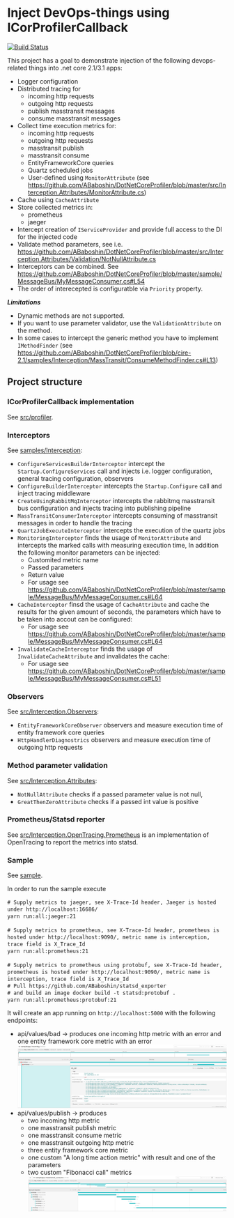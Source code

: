 # Inject DevOps-things using ICorProfilerCallback

[![Build Status](https://travis-ci.org/ABaboshin/DotNetCoreProfiler.svg?branch=master)](https://travis-ci.org/ABaboshin/DotNetCoreProfiler)

This project has a goal to demonstrate injection of the following devops-related things into .net core 2.1/3.1 apps:
 - Logger configuration
 - Distributed tracing for
    - incoming http requests
    - outgoing http requests
    - publish masstransit messages
    - consume masstransit messages
 - Collect time execution metrics for:
    - incoming http requests
    - outgoing http requests
    - masstransit publish
    - masstransit consume
    - EntityFrameworkCore queries
    - Quartz scheduled jobs
    - User-defined using `MonitorAttribute` (see https://github.com/ABaboshin/DotNetCoreProfiler/blob/master/src/Interception.Attributes/MonitorAttribute.cs)
 - Cache using `CacheAttribute`
 - Store collected metrics in:
    - prometheus
    - jaeger
 - Intercept creation of `IServiceProvider` and provide full access to the DI for the injected code
 - Validate method parameters, see i.e. https://github.com/ABaboshin/DotNetCoreProfiler/blob/master/src/Interception.Attributes/Validation/NotNullAttribute.cs
 - Interceptors can be combined. See https://github.com/ABaboshin/DotNetCoreProfiler/blob/master/sample/MessageBus/MyMessageConsumer.cs#L54
 - The order of interecepted is configuratble via `Priority` property.

***Limitations***
 - Dynamic methods are not supported.
 - If you want to use parameter validator, use the `ValidationAttribute` on the method.
 - In some cases to intercept the generic method you have to implement `IMethodFinder` (see https://github.com/ABaboshin/DotNetCoreProfiler/blob/cire-2.1/samples/Interception/MassTransit/ConsumeMethodFinder.cs#L13)

## Project structure

### ICorProfilerCallback implementation

See [src/profiler](src/profiler).

### Interceptors

See [samples/Interception](samples/Interception):
  - `ConfigureServicesBuilderInterceptor` intercept the `Startup.ConfigureServices` call and injects i.e. logger configuration, general tracing configuration, observers
  - `ConfigureBuilderInterceptor` intercepts the `Startup.Configure` call and inject tracing middleware
  - `CreateUsingRabbitMqInterceptor` intercepts the rabbitmq masstransit bus configuration and injects tracing into publishing pipeline
  - `MassTransitConsumerInterceptor` intercepts consuming of masstransit messages in order to handle the tracing
  - `QuartzJobExecuteInterceptor` intercepts the execution of the quartz jobs
  - `MonitoringInterceptor` finds the usage of `MonitorAttribute` and intercepts the marked calls with measuring execution time, In addition the following monitor parameters can be injected:
      - Customited metric name
      - Passed parameters
      - Return value
      - For usage see https://github.com/ABaboshin/DotNetCoreProfiler/blob/master/sample/MessageBus/MyMessageConsumer.cs#L64
  - `CacheInterceptor` finsd the usage of `CacheAttribute` and cache the results for the given amount of seconds, the parameters which have to be taken into accout can be configured:
      - For usage see https://github.com/ABaboshin/DotNetCoreProfiler/blob/master/sample/MessageBus/MyMessageConsumer.cs#L64
  - `InvalidateCacheInterceptor` finds the usage  of `InvalidateCacheAttribute` and invalidates the cache:
      - For usage see https://github.com/ABaboshin/DotNetCoreProfiler/blob/master/sample/MessageBus/MyMessageConsumer.cs#L51

### Observers

See [src/Interception.Observers](src/Interception.Observers):
  - `EntityFrameworkCoreObserver` observers and measure execution time of entity framework core queries
  - `HttpHandlerDiagnostrics` observers and measure execution time of outgoing http requests

### Method parameter validation

See [src/Interception.Attributes](src/Interception.Attributes):
  - `NotNullAttribute` checks if a passed parameter value is not null,
  - `GreatThenZeroAttribute` checks if a passed int value is positive

### Prometheus/Statsd reporter

See [src/Interception.OpenTracing.Prometheus](Interception.OpenTracing.Prometheus) is an implementation of OpenTracing to report the metrics into statsd.

### Sample

See [sample](sample).

In order to run the sample execute

```
# Supply metrics to jaeger, see X-Trace-Id header, Jaeger is hosted under http://localhost:16686/
yarn run:all:jaeger:21

# Supply metrics to prometheus, see X-Trace-Id header, prometheus is hosted under http://localhost:9090/, metric name is interception, trace field is X_Trace_Id
yarn run:all:prometheus:21

# Supply metrics to prometheus using protobuf, see X-Trace-Id header, prometheus is hosted under http://localhost:9090/, metric name is interception, trace field is X_Trace_Id
# Pull https://github.com/ABaboshin/statsd_exporter
# and build an image docker build -t statsd:protobuf .
yarn run:all:prometheus:protobuf:21
```

It will create an app running on `http://localhost:5000` with the following endpoints:
 - api/values/bad -> produces one incoming http metric with an error and one entity framework core metric with an error
![bad query sample](./bad.png)
 - api/values/publish -> produces
    - two incoming http metric
    - one masstransit publish metric
    - one masstransit consume metric
    - one masstransit outgoing http metric
    - three entity framework core metric
    - one custom "A long time action metric" with result and one of the parameters
    - two custom "Fibonacci call" metrics
![good query sample](./good.png)
